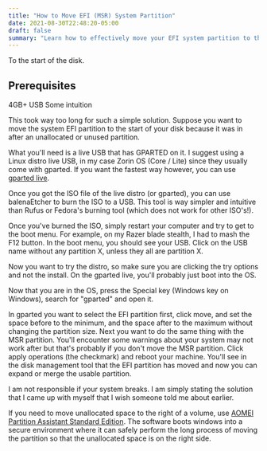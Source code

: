 ```yaml
---
title: "How to Move EFI (MSR) System Partition"
date: 2021-08-30T22:48:20-05:00
draft: false
summary: "Learn how to effectively move your EFI system partition to the start of the disk using GPARTED or AOMEI Partition Assistant. This guide covers step-by-step instructions for Windows and Linux users."
---
```


To the start of the disk.

## Prerequisites

4GB+ USB
Some intuition

This took way too long for such a simple solution. Suppose you want to move the system EFI partition to the start of your disk because it was in after an unallocated or unused partition.

What you'll need is a live USB that has GPARTED on it. I suggest using a Linux distro live USB, in my case Zorin OS (Core / Lite) since they usually come with gparted. If you want the fastest way however, you can use [gparted live](https://gparted.org/download.php).

Once you got the ISO file of the live distro (or gparted), you can use balenaEtcher to burn the ISO to a USB. This tool is way simpler and intuitive than Rufus or Fedora's burning tool (which does not work for other ISO's!).

Once you've burned the ISO, simply restart your computer and try to get to the boot menu. For example, on my Razer blade stealth, I had to mash the F12 button. In the boot menu, you should see your USB. Click on the USB name without any partition X, unless they all are partition X.

Now you want to try the distro, so make sure you are clicking the try options and not the install. On the gparted live, you'll probably just boot into the OS.

Now that you are in the OS, press the Special key (Windows key on Windows), search for "gparted" and open it.

In gparted you want to select the EFI partition first, click move, and set the space before to the minimum, and the space after to the maximum without changing the partition size. Next you want to do the same thing with the MSR partition. You'll encounter some warnings about your
system may not work after but that's probably if you don't move the MSR partition. Click apply operations (the checkmark) and reboot your machine. You'll see in the disk management tool that the EFI partition has moved and now you can expand or merge the usable partition.

I am not responsible if your system breaks. I am simply stating the solution that I came up with myself that I wish someone told me about earlier.

If you need to move unallocated space to the right of a volume, use [AOMEI Partition Assistant Standard Edition](https://www2.aomeisoftware.com/download/pa/PAssist_Std.exe).
The software boots windows into a secure environment where it can safely perform the long process of moving the partition so that the unallocated space is on the right side.
